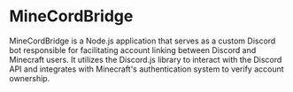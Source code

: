 # MineCordBridge
MineCordBridge is a Node.js application that serves as a custom Discord bot responsible for facilitating account linking between Discord and Minecraft users. It utilizes the Discord.js library to interact with the Discord API and integrates with Minecraft's authentication system to verify account ownership.
